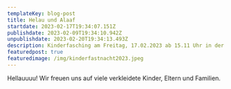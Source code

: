 ```yaml
---
templateKey: blog-post
title: Helau und Alaaf
startdate: 2023-02-17T19:34:07.151Z
publishdate: 2023-02-09T19:34:10.942Z
unpublishdate: 2023-02-20T19:34:13.493Z
description: Kinderfasching am Freitag, 17.02.2023 ab 15.11 Uhr in der Turnhalle Unzenberg
featuredpost: true
featuredimage: /img/kinderfastnacht2023.jpeg
---
```

Hellauuuu! Wir freuen uns auf viele verkleidete Kinder, Eltern und Familien.
